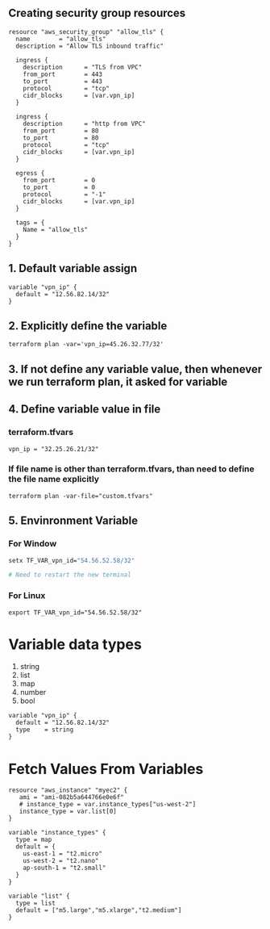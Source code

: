 ## Creating security group resources
```
resource "aws_security_group" "allow_tls" {
  name        = "allow_tls"
  description = "Allow TLS inbound traffic"

  ingress {
    description      = "TLS from VPC"
    from_port        = 443
    to_port          = 443
    protocol         = "tcp"
    cidr_blocks      = [var.vpn_ip]
  }
  
  ingress {
    description      = "http from VPC"
    from_port        = 80
    to_port          = 80
    protocol         = "tcp"
    cidr_blocks      = [var.vpn_ip]
  }

  egress {
    from_port        = 0
    to_port          = 0
    protocol         = "-1"
    cidr_blocks      = [var.vpn_ip]
  }

  tags = {
    Name = "allow_tls"
  }
}
```

## 1. Default variable assign
```
variable "vpn_ip" {
  default = "12.56.82.14/32"
}
```

## 2. Explicitly define the variable
```
terraform plan -var='vpn_ip=45.26.32.77/32'
```


## 3. If not define any variable value, then whenever we run terraform plan, it asked for variable

## 4. Define variable value in file
### **terraform.tfvars**
```
vpn_ip = "32.25.26.21/32"
```
### If file name is other than terraform.tfvars, than need to define the file name explicitly
```
terraform plan -var-file="custom.tfvars"
```

## 5. Envinronment Variable
### **For Window**
```sh
setx TF_VAR_vpn_id="54.56.52.58/32"

# Need to restart the new terminal
```

### **For Linux**
```
export TF_VAR_vpn_id="54.56.52.58/32"
```
# Variable data types
1. string
2. list
3. map
4. number
5. bool

```
variable "vpn_ip" {
  default = "12.56.82.14/32"
  type    = string
}
```

# Fetch Values From Variables
```
resource "aws_instance" "myec2" {
   ami = "ami-082b5a644766e0e6f"
   # instance_type = var.instance_types["us-west-2"]
   instance_type = var.list[0]
}

variable "instance_types" {
  type = map
  default = {
    us-east-1 = "t2.micro"
    us-west-2 = "t2.nano"
    ap-south-1 = "t2.small"
  }
}

variable "list" {
  type = list
  default = ["m5.large","m5.xlarge","t2.medium"]
}
```
